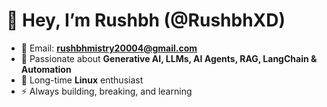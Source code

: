 # 👋 Hey, I’m Rushbh (@RushbhXD)

- 📧 Email: **rushbhmistry20004@gmail.com**  
- 🤖 Passionate about **Generative AI, LLMs, AI Agents, RAG, LangChain & Automation**  
- 🐧 Long-time **Linux** enthusiast  
- ⚡ Always building, breaking, and learning  

